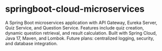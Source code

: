 # springboot-cloud-microservices
A Spring Boot microservices application with API Gateway, Eureka Server, Quiz Service, and Question Service. Features include quiz creation, dynamic question retrieval, and result calculation. Built with Spring Cloud, Java 17, Maven, and Lombok. Future plans: centralized logging, security, and database integration.
